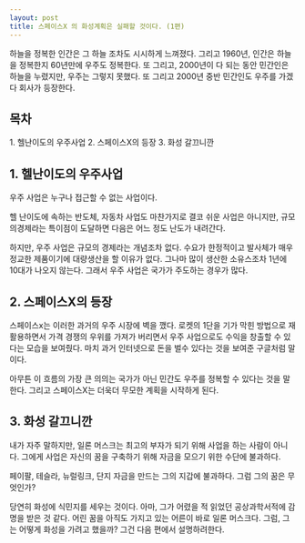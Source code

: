 ```yaml
---
layout: post
title: 스페이스X 의 화성계획은 실패할 것이다. (1편)
---
```


하늘을 정복한 인간은 그 하늘 조차도 시시하게 느껴졌다. 그리고 1960년, 인간은 하늘을 정복한지 60년만에 우주도 정복한다.
또 그리고, 2000년이 다 되는 동안  민간인은 하늘을 누렸지만, 우주는 그렇지 못했다.
또 그리고 2000년 중반 민간인도 우주를 가겠다 회사가 등장한다.


<h2>목차</h2>
1. 헬난이도의 우주사업
2. 스페이스X의 등장
3. 화성 갈끄니깐


<h2>1. 헬난이도의 우주사업</h2>
우주 사업은 누구나 접근할 수 없는 사업이다.

헬 난이도에 속하는 반도체, 자동차 사업도 마찬가지로 결코 쉬운 사업은 아니지만,
규모의경제라는 특이점이 도달하면 다음은 어느 정도 난도가 내려간다.

하지만, 우주 사업은 규모의 경제라는 개념조차 없다.
수요가 한정적이고 발사체가 매우 정교한 제품이기에 대량생산을 할 이유가 없다.
그나마 많이 생산한 소유스조차 1년에 10대가 나오지 않는다.
그래서 우주 사업은 국가가 주도하는 경우가 많다.



<h2>2. 스페이스X의 등장</h2>
스페이스x는 이러한 과거의 우주 시장에 벽을 깼다.
로켓의 1단을 기가 막힌 방법으로 재활용하면서 가격 경쟁의 우위를 가져가 버리면서 우주 사업으로도 수익을 창출할 수 있다는 모습을 보여줬다. 마치 과거 인터넷으로 돈을 벌수 있다는 것을 보여준 구글처럼 말이다.

아무튼 이 흐름의 가장 큰 의의는 국가가 아닌 민간도 우주를 정복할 수 있다는 것을 말한다.
그리고 스페이스X는 더욱더 무모한 계획을 시작하게 된다. 



<h2>3. 화성 갈끄니깐</h2>
내가 자주 말하지만, 일론 머스크는 최고의 부자가 되기 위해 사업을 하는 사람이 아니다.
그에게 사업은 자신의 꿈을 구축하기 위해 자금을 모으기 위한 수단에 불과하다.

페이팔, 테슬라, 뉴럴링크, 단지 자금을 만드는 그의 지갑에 불과하다.
그럼 그의 꿈은 무엇인가?

당연히 화성에 식민지를 세우는 것이다.
아마, 그가 어렸을 적 읽었던 공상과학서적에 감명을 받은 것 같다.
어린 꿈을 아직도 가지고 있는 어른이 바로 일론 머스크다.
그럼, 그는 어떻게 화성을 가려고 했을까?
그건 다음 편에서 설명하려한다.